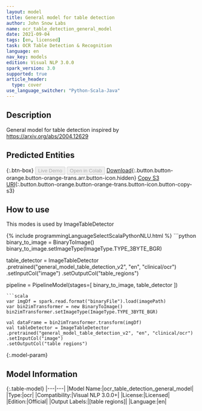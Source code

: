 ```yaml
---
layout: model
title: General model for table detection
author: John Snow Labs
name: ocr_table_detection_general_model
date: 2021-09-04
tags: [en, licensed]
task: OCR Table Detection & Recognition
language: en
nav_key: models
edition: Visual NLP 3.0.0
spark_version: 3.0
supported: true
article_header:
  type: cover
use_language_switcher: "Python-Scala-Java"
---
```


## Description

General model for table detection inspired by https://arxiv.org/abs/2004.12629

## Predicted Entities



{:.btn-box}
<button class="button button-orange" disabled>Live Demo</button>
<button class="button button-orange" disabled>Open in Colab</button>
[Download](https://s3.amazonaws.com/auxdata.johnsnowlabs.com/clinical/ocr/ocr_table_detection_general_model_en_3.0.0_3.0_1630757579641.zip){:.button.button-orange.button-orange-trans.arr.button-icon.hidden}
[Copy S3 URI](s3://auxdata.johnsnowlabs.com/clinical/ocr/ocr_table_detection_general_model_en_3.0.0_3.0_1630757579641.zip){:.button.button-orange.button-orange-trans.button-icon.button-copy-s3}

## How to use

This modes is used by ImageTableDetector

<div class="tabs-box" markdown="1">
{% include programmingLanguageSelectScalaPythonNLU.html %}
```python
binary_to_image = BinaryToImage()
binary_to_image.setImageType(ImageType.TYPE_3BYTE_BGR)

table_detector = ImageTableDetector
.pretrained("general_model_table_detection_v2", "en", "clinical/ocr")
.setInputCol("image")
.setOutputCol("table_regions")

pipeline = PipelineModel(stages=[
    binary_to_image,
    table_detector
])
```
```scala
var imgDf = spark.read.format("binaryFile").load(imagePath)
var bin2imTransformer = new BinaryToImage()
bin2imTransformer.setImageType(ImageType.TYPE_3BYTE_BGR)

val dataFrame = bin2imTransformer.transform(imgDf)
val tableDetector = ImageTableDetector
.pretrained("general_model_table_detection_v2", "en", "clinical/ocr")
.setInputCol("image")
.setOutputCol("table regions")
```
</div>

{:.model-param}
## Model Information

{:.table-model}
|---|---|
|Model Name:|ocr_table_detection_general_model|
|Type:|ocr|
|Compatibility:|Visual NLP 3.0.0+|
|License:|Licensed|
|Edition:|Official|
|Output Labels:|[table regions]|
|Language:|en|
